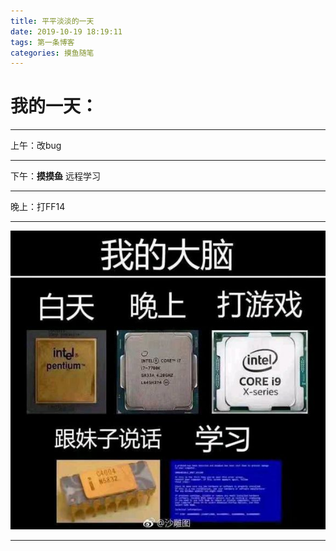 ```yaml
---
title: 平平淡淡的一天
date: 2019-10-19 18:19:11
tags: 第一条博客
categories: 摸鱼随笔
---
```

我的一天：  
================
******
上午：改bug  
******
下午：~~__摸摸鱼__~~ 远程学习
******
晚上：打FF14  
******
![avatar](/picture/first.jpg)
******
